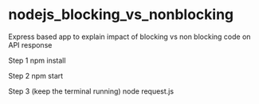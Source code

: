 # nodejs_blocking_vs_nonblocking
Express based app to explain impact of blocking vs non blocking code on API response

Step 1
npm install


Step 2
npm start


Step 3 (keep the terminal running)
node request.js

